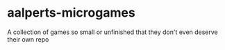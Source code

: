 # aalperts-microgames
A collection of games so small or unfinished that they don't even deserve their own repo

